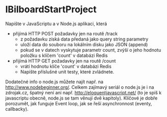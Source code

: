 # IBilboardStartProject


Napište v JavaScriptu a v Node.js aplikaci, která

* přijímá HTTP POST požadavky jen na routě /track
   * z požadavku získá data předaná jako query string parametry
   * uloží data do souboru na lokálním disku jako JSON (append)
   * pokud se v datech vyskytuje parametr count, zvýší o jeho hodnotu položku s klíčem 'count' v databázi Redis
* přijímá HTTP GET požadavky jen na routě /count
   * vrátí hodnotu klíče 'count' v databázi Redis
   * Napište příslušné unit testy, které zvládnete.

Dodatečné info o node.js můžete najít např. na http://www.nodebeginner.org/. Celkem zajímavý seriál o node.js je i na zdrojak.cz, špatný není ani např. http://eloquentjavascript.net/ (to je spíš k javascriptu obecně, node.js se tam věnují dvě kapitoly). 
Klíčové je dobře porozumět, jak funguje Event loop, jak se řeší asynchronnost (eventy, callbacky). 



